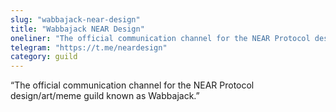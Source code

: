 ```yaml
---
slug: "wabbajack-near-design"
title: "Wabbajack NEAR Design"
oneliner: "The official communication channel for the NEAR Protocol design/art/meme guild known as Wabbajack."
telegram: "https://t.me/neardesign"
category: guild
---
```


“The official communication channel for the NEAR Protocol design/art/meme guild known as Wabbajack.”

